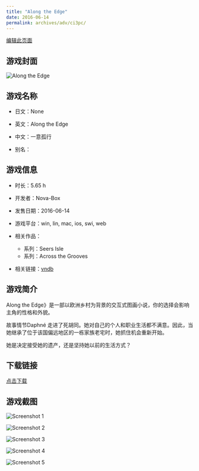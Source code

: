 ```yaml
---
title: "Along the Edge"
date: 2016-06-14
permalink: archives/adv/ci3pc/
---
```

[编辑此页面](https://github.com/ACG-3/ADV3-source/blob/main/source/_posts/Along%20the%20Edge.md)

## 游戏封面

![Along the Edge](https://pan.timero.xyz/d/onedrive/img_lib_001/Along%20the%20Edge_cover.avif)


## 游戏名称

- 日文：None
- 英文：Along the Edge
- 中文：一意孤行

- 别名：


## 游戏信息

- 时长：5.65 h
- 开发者：Nova-Box
- 发售日期：2016-06-14
- 游戏平台：win, lin, mac, ios, swi, web
- 相关作品：
   - 系列：Seers Isle
   - 系列：Across the Grooves

- 相关链接：[vndb](https://vndb.org/v19584)


## 游戏简介

Along the Edge》是一部以欧洲乡村为背景的交互式图画小说，你的选择会影响主角的性格和外貌。

故事情节Daphné 走进了死胡同。她对自己的个人和职业生活都不满意。因此，当她继承了位于该国偏远地区的一栋家族老宅时，她抓住机会重新开始。

她是决定接受她的遗产，还是坚持她以前的生活方式？




## 下载链接

[点击下载](https://pan.timero.xyz/onedrive/adv_lib_001/Along%20the%20Edge)


## 游戏截图


![Screenshot 1](https://pan.timero.xyz/d/onedrive/img_lib_001/Along%20the%20Edge_Screenshot_1.avif)

![Screenshot 2](https://pan.timero.xyz/d/onedrive/img_lib_001/Along%20the%20Edge_Screenshot_2.avif)

![Screenshot 3](https://pan.timero.xyz/d/onedrive/img_lib_001/Along%20the%20Edge_Screenshot_3.avif)

![Screenshot 4](https://pan.timero.xyz/d/onedrive/img_lib_001/Along%20the%20Edge_Screenshot_4.avif)

![Screenshot 5](https://pan.timero.xyz/d/onedrive/img_lib_001/Along%20the%20Edge_Screenshot_5.avif)

